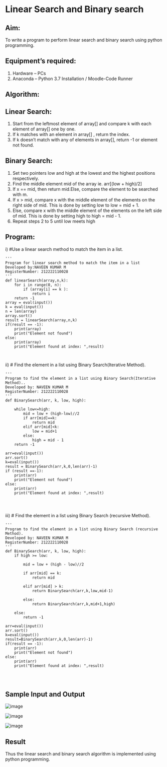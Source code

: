 # Linear Search and Binary search
## Aim:
To write a program to perform linear search and binary search using python programming.
## Equipment’s required:
1.	Hardware – PCs
2.	Anaconda – Python 3.7 Installation / Moodle-Code Runner
## Algorithm:
## Linear Search:
1.	Start from the leftmost element of array[] and compare k with each element of array[] one by one.
2.	If k matches with an element in array[] , return the index.
3.	If k doesn’t match with any of elements in array[], return -1 or element not found.
## Binary Search:
1.	Set two pointers low and high at the lowest and the highest positions respectively.
2.	Find the middle element mid of the array ie. arr[(low + high)/2]
3.	If x == mid, then return mid.Else, compare the element to be searched with m.
4.	If x > mid, compare x with the middle element of the elements on the right side of mid. This is done by setting low to low = mid + 1.
5.	Else, compare x with the middle element of the elements on the left side of mid. This is done by setting high to high = mid - 1.
6.	Repeat steps 2 to 5 until low meets high
## Program:
i)	#Use a linear search method to match the item in a list.
```
''' 
Program for linear search method to match the item in a list
Developed by:NAVEEN KUMAR M
RegisterNumber: 212222110028
'''
def linearSearch(array,n,k):
    for i in range(0, n):
        if (array[i] == k ):
            return i
    return -1
array = eval(input())
k = eval(input())
n = len(array)
array.sort()
result = linearSearch(array,n,k)
if(result == -1):
    print(array)
    print("Element not found")
else:
    print(array)
    print("Element found at index: ",result)



```
ii)	# Find the element in a list using Binary Search(Iterative Method).
```
''' 
Program to find the element in a list using Binary Search(Iterative Method)..
Developed by: NAVEEN KUMAR M
RegisterNumber: 212222110028
'''
def BinarySearch(arr, k, low, high):
    
    while low<=high:
        mid = low + (high-low)//2
        if arr[mid]==k:
            return mid
        elif arr[mid]<k:
            low = mid+1
        else:
            high = mid - 1
    return -1
    
arr=eval(input())
arr.sort()
k=eval(input())
result = BinarySearch(arr,k,0,len(arr)-1)
if (result ==-1):
    print(arr)
    print("Element not found")
else:
    print(arr)
    print("Element found at index: ",result)




```
iii)	# Find the element in a list using Binary Search (recursive Method).
```
''' 
Program to find the element in a list using Binary Search (recursive Method).
Developed by: NAVEEN KUMAR M
RegisterNumber: 212222110028
'''
def BinarySearch(arr, k, low, high):
    if high >= low:
        
        mid = low + (high - low)//2
        
        if arr[mid] == k:
            return mid
            
        elif arr[mid] > k:
            return BinarySearch(arr,k,low,mid-1)
            
        else:
            return BinarySearch(arr,k,mid+1,high)
            
    else:
        return -1
    
arr=eval(input())
arr.sort()
k=eval(input())
result=BinarySearch(arr,k,0,len(arr)-1)
if(result == -1):
    print(arr)
    print("Element not found")
else:
    print(arr)
    print("Element found at index: ",result)




```
## Sample Input and Output

![image](https://github.com/NAVEENMATHIVANAN/Search-Algorithm/assets/119394582/be5bc92e-1767-444c-8113-82968fb73c69)

![image](https://github.com/NAVEENMATHIVANAN/Search-Algorithm/assets/119394582/74bae491-3e62-486f-9999-57157d718cdf)


![image](https://github.com/NAVEENMATHIVANAN/Search-Algorithm/assets/119394582/a82fbc0a-46a2-4a9c-878c-43afecd1b6dc)


## Result
Thus the linear search and binary search algorithm is implemented using python programming.
